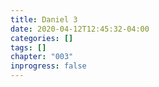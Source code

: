 ```yaml
---
title: Daniel 3
date: 2020-04-12T12:45:32-04:00
categories: []
tags: []
chapter: "003"
inprogress: false
---
```



